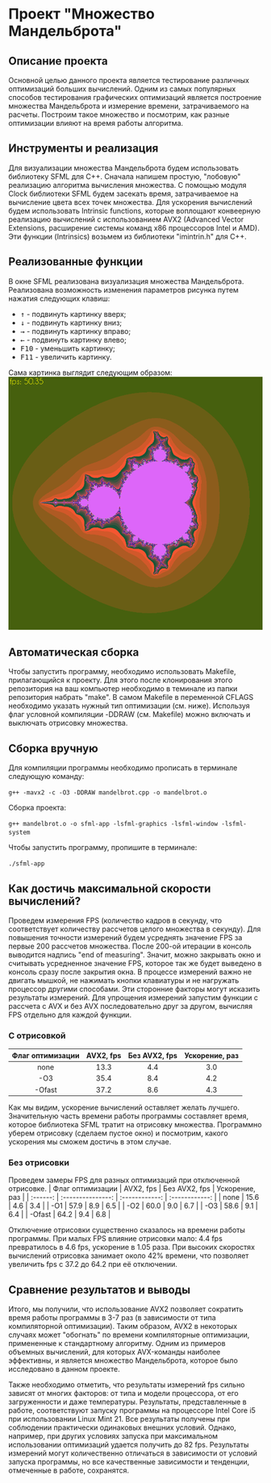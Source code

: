 # Проект "Множество Мандельброта"
## Описание проекта
Основной целью данного проекта является тестирование различных оптимизаций больших вычислений. Одним из самых популярных способов тестирования графических оптимизаций является построение множества Мандельброта и измерение времени, затрачиваемого на расчеты. Построим такое множество и посмотрим, как разные оптимизации влияют на время работы алгоритма.
## Инструменты и реализация
Для визуализации множества Мандельброта будем использовать библиотеку SFML для C++.
Сначала напишем простую, "лобовую" реализацию алгоритма вычисления множества. С помощью модуля Clock библиотеки SFML будем засекать время, затрачиваемое на вычисление цвета всех точек множества.
Для ускорения вычислений будем использовать Intrinsic functions, которые воплощают конвеерную реализацию вычислений с использованием AVX2 (Advanced Vector Extensions, расширение системы команд x86 процессоров Intel и AMD). Эти функции (Intrinsics) возьмем из библиотеки "imintrin.h" для C++.
## Реализованные функции
В окне SFML реализована визуализация множества Мандельброта. Реализована возможность изменения параметров рисунка путем нажатия следующих клавиш:
- <kbd>&#x2191;</kbd> - подвинуть картинку вверх;
- <kbd>&#x2193;</kbd> - подвинуть картинку вниз;
- <kbd>&#8594;</kbd> - подвинуть картинку вправо;
- <kbd>&#8592;</kbd> - подвинуть картинку влево;
- <kbd>F10</kbd> - уменьшить картинку;
- <kbd>F11</kbd> - увеличить картинку.

Сама картинка выглядит следующим образом:
![Mandelbrot](./Img/Mandelbrot.png)

## Автоматическая сборка
Чтобы запустить программу, необходимо использовать Makefile, прилагающийся к проекту. Для этого после клонирования этого репозитория на ваш компьютер  необходимо в теминале из папки репозитория набрать "make". В самом Makefile в переменной CFLAGS необходимо указать нужный тип оптимизации (см. ниже). Используя флаг условной компиляции -DDRAW  (см. Makefile) можно включать и выключать отрисовку множества.

## Сборка вручную
Для компиляции программы необходимо прописать в терминале следующую команду:

```g++ -mavx2 -c -O3 -DDRAW mandelbrot.cpp -o mandelbrot.o```

Сборка проекта:

```g++ mandelbrot.o -o sfml-app -lsfml-graphics -lsfml-window -lsfml-system```

Чтобы запустить программу, пропишите в терминале:

```./sfml-app```

## Как достичь максимальной скорости вычислений? 

Проведем измерения FPS (количество кадров в секунду, что соответствует количеству рассчетов целого множества в секунду). Для повышения точности измерений будем усреднять значение FPS за первые 200 рассчетов множества. После 200-ой итерации в консоль выводится надпись "end of measuring". Значит, можно закрывать окно и считывать усредненное значение FPS, которое так же будет выведено в консоль сразу после закрытия окна.
В процессе измерений важно не двигать мышкой, не нажимать кнопки клавиатуры и не нагружать процессор другими способами. Эти сторонние факторы могут исказить результаты измерений.
Для упрощения измерений запустим функции с рассчета с AVX и без AVX последовательно друг за другом, вычисляя FPS отдельно для каждой функции.

### С отрисовкой


| Флаг оптимизации |       AVX2, fps        |    Без AVX2, fps    | Ускорение, раз |
| :------:         | :---------------: | :------------: | :------------: |
|    none          |       13.3        |       4.4      |       3.0      |
|    -O3           |       35.4        |       8.4      |       4.2      |
|   -Ofast         |       37.2        |       8.6      |       4.3      |

Как мы видим, ускорение вычислений оставляет желать лучшего. Значительную часть времени работы программы составляет время, которое библиотека SFML тратит на отрисовку множества. Программно уберем отрисовку (сделаем пустое окно) и посмотрим, какого ускорения мы сможем достичь в этом случае. 

### Без отрисовки
Проведем замеры FPS для разных оптимизаций при отключенной отрисовке. 
| Флаг оптимизации |       AVX2, fps        |    Без AVX2, fps    | Ускорение, раз |
| :------:         | :---------------: | :------------: | :------------: |
|       none       |       15.6        |       4.6      |       3.4      |
|       -O1        |       57.9        |       8.9      |       6.5      |
|       -O2        |       60.0        |       9.0      |       6.7      |
|       -O3        |       58.6        |       9.1      |       6.4      |
|       -Ofast     |       64.2        |       9.4      |       6.8      |

Отключение отрисовки существенно сказалось на времени работы программы. При малых FPS влияние отрисовки мало: 4.4 fps превратилось в 4.6 fps, ускорение в 1.05 раза. При высоких скоростях вычислений отрисовка занимает около 42% времени, что позволяет увеличить fps с 37.2 до 64.2 при её отключении.

## Сравнение результатов и выводы
Итого, мы получили, что использование AVX2 позволяет сократить время работы программы в 3-7 раз (в зависимости от типа компиляторной оптимизации). Таким образом, AVX2 в некоторых случаях может "обогнать" по времени компиляторные оптимизации, примененные к стандартному алгоритму. Одним из примеров объемных вычислений, для которых AVX-команды наиболее эффективны, и является множество Мандельброта, которое было исследовано в данном проекте.

Также необходимо отметить, что результаты измерений fps сильно зависят от многих факторов: от типа и модели процессора, от его загруженности и даже температуры. Результаты, представленные в работе, соответствуют запуску программы на процессоре Intel Core i5 при использовании Linux Mint 21. Все результаты получены при соблюдении практически одинаковых внешних условий. Однако, например, при других условиях запуска при максимальном использовании оптимизаций удается получить до 82 fps. Результаты измерений могут количественно отличаться в зависимости от условий запуска программы, но все качественные зависимости и тенденции, отмеченные в работе, сохранятся.